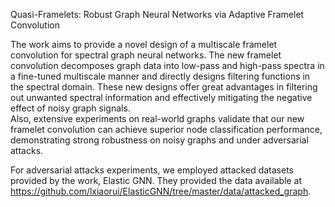 Quasi-Framelets: Robust Graph Neural Networks via Adaptive Framelet Convolution

The work aims to provide a novel design of a multiscale framelet convolution for spectral graph neural networks. 
The new framelet convolution decomposes graph data into low-pass and high-pass spectra in a fine-tuned multiscale manner and directly designs filtering functions in the spectral domain. 
These new designs offer great advantages in filtering out unwanted spectral information and effectively mitigating the negative effect of noisy graph signals.  
Also, extensive experiments on real-world graphs validate that our new framelet convolution can achieve superior node classification performance, demonstrating strong robustness on noisy graphs and under adversarial attacks. 

For adversarial attacks experiments, we employed attacked datasets provided by the work, Elastic GNN. They provided the data available at https://github.com/lxiaorui/ElasticGNN/tree/master/data/attacked_graph.
